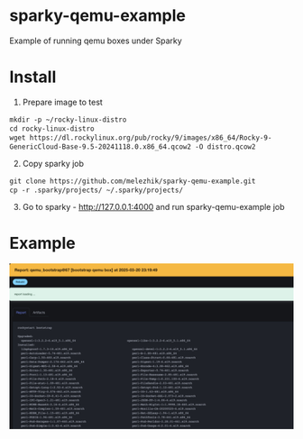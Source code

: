 # sparky-qemu-example

Example of running qemu boxes under Sparky

# Install

1. Prepare image to test

```
mkdir -p ~/rocky-linux-distro
cd rocky-linux-distro 
wget https://dl.rockylinux.org/pub/rocky/9/images/x86_64/Rocky-9-GenericCloud-Base-9.5-20241118.0.x86_64.qcow2 -O distro.qcow2
```

2. Copy sparky job

```
git clone https://github.com/melezhik/sparky-qemu-example.git 
cp -r .sparky/projects/ ~/.sparky/projects/
```

3. Go to sparky - http://127.0.0.1:4000 and run sparky-qemu-example job

# Example

![rocky](images/rocky.jpeg)
